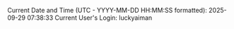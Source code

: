 Current Date and Time (UTC - YYYY-MM-DD HH:MM:SS formatted): 2025-09-29 07:38:33
Current User's Login: luckyaiman
